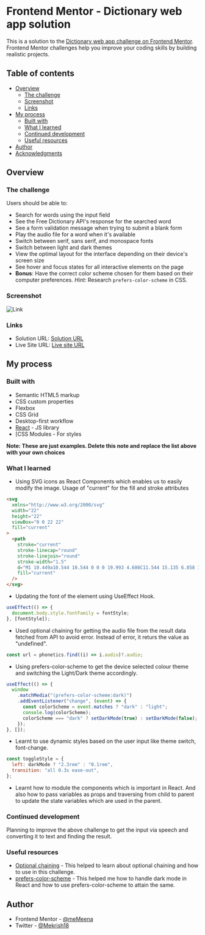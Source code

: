 # Frontend Mentor - Dictionary web app solution

This is a solution to the [Dictionary web app challenge on Frontend Mentor](https://www.frontendmentor.io/challenges/dictionary-web-app-h5wwnyuKFL). Frontend Mentor challenges help you improve your coding skills by building realistic projects.

## Table of contents

- [Overview](#overview)
  - [The challenge](#the-challenge)
  - [Screenshot](#screenshot)
  - [Links](#links)
- [My process](#my-process)
  - [Built with](#built-with)
  - [What I learned](#what-i-learned)
  - [Continued development](#continued-development)
  - [Useful resources](#useful-resources)
- [Author](#author)
- [Acknowledgments](#acknowledgments)

## Overview

### The challenge

Users should be able to:

- Search for words using the input field
- See the Free Dictionary API's response for the searched word
- See a form validation message when trying to submit a blank form
- Play the audio file for a word when it's available
- Switch between serif, sans serif, and monospace fonts
- Switch between light and dark themes
- View the optimal layout for the interface depending on their device's screen size
- See hover and focus states for all interactive elements on the page
- **Bonus**: Have the correct color scheme chosen for them based on their computer preferences. _Hint_: Research `prefers-color-scheme` in CSS.

### Screenshot

![Link](https://clipchamp.com/watch/YeLxtDy8Z64)

### Links

- Solution URL: [Solution URL](https://your-solution-url.com)
- Live Site URL: [Live site URL](https://your-live-site-url.com)

## My process

### Built with

- Semantic HTML5 markup
- CSS custom properties
- Flexbox
- CSS Grid
- Desktop-first workflow
- [React](https://reactjs.org/) - JS library
- [CSS Modules - For styles

**Note: These are just examples. Delete this note and replace the list above with your own choices**

### What I learned

- Using SVG icons as React Components which enables us to easily modify the image. Usage of "current" for the fill and stroke attributes

```html
<svg
  xmlns="http://www.w3.org/2000/svg"
  width="22"
  height="22"
  viewBox="0 0 22 22"
  fill="current"
>
  <path
    stroke="current"
    stroke-linecap="round"
    stroke-linejoin="round"
    stroke-width="1.5"
    d="M1 10.449a10.544 10.544 0 0 0 19.993 4.686C11.544 15.135 6.858 10.448 6.858 1A10.545 10.545 0 0 0 1 10.449Z"
    fill="current"
  />
</svg>
```

- Updating the font of the element using UseEffect Hook.

```js
useEffect(() => {
  document.body.style.fontFamily = fontStyle;
}, [fontStyle]);
```

- Used optional chaining for getting the audio file from the result data fetched from API to avoid error. Instead of error, it returs the value as "undefined".

```js
const url = phonetics.find((i) => i.audio)?.audio;
```

- Using prefers-color-scheme to get the device selected colour theme and switching the Light/Dark theme accordingly.

```js
useEffect(() => {
  window
    .matchMedia("(prefers-color-scheme:dark)")
    .addEventListener("change", (event) => {
      const colorScheme = event.matches ? "dark" : "light";
      console.log(colorScheme);
      colorScheme === "dark" ? setDarkMode(true) : setDarkMode(false);
    });
}, []);
```

- Learnt to use dynamic styles based on the user input like theme switch, font-change.

```js
const toggleStyle = {
  left: darkMode ? "2.3rem" : "0.1rem",
  transition: "all 0.3s ease-out",
};
```

- Learnt how to module the components which is important in React. And also how to pass variables as props and traversing from child to parent to update the state variables which are used in the parent.

### Continued development

Planning to improve the above challenge to get the input via speech and converting it to text and finding the result.

### Useful resources

- [Optional chaining](https://developer.mozilla.org/en-US/docs/Web/JavaScript/Reference/Operators/Optional_chaining) - This helped to learn about optional chaining and how to use in this challenge.
- [prefers-color-scheme](https://web.dev/prefers-color-scheme/) - This helped me how to handle dark mode in React and how to use prefers-color-scheme to attain the same.

## Author

- Frontend Mentor - [@meMeena](https://www.frontendmentor.io/profile/meMeena)
- Twitter - [@Mekrish18](https://www.twitter.com/MeKrish18)
